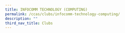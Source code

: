 ```yaml
---
title: INFOCOMM TECHNOLOGY (COMPUTING)
permalink: /ccas/clubs/infocomm-technology-computing/
description: ""
third_nav_title: Clubs
---
```

